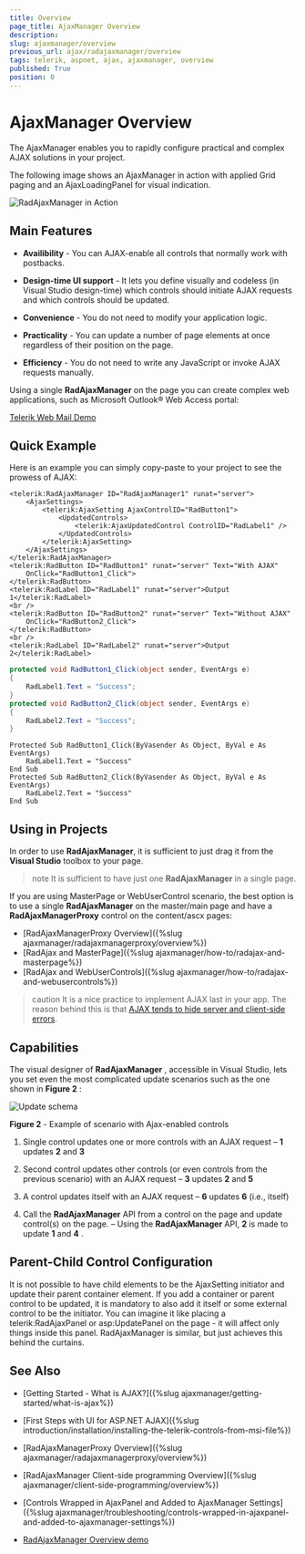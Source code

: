 ```yaml
---
title: Overview
page_title: AjaxManager Overview 
description: 
slug: ajaxmanager/overview
previous_url: ajax/radajaxmanager/overview
tags: telerik, aspnet, ajax, ajaxmanager, overview
published: True
position: 0
---
```


# AjaxManager Overview


The AjaxManager enables you to rapidly configure practical and complex AJAX solutions in your project.

The following image shows an AjaxManager in action with applied Grid paging and an AjaxLoadingPanel for visual indication.

![RadAjaxManager in Action](images/AJAXinAction.gif)


## Main Features

* **Availibility** - You can AJAX-enable all controls that normally work with postbacks. 

* **Design-time UI support** - It lets you define visually and codeless (in Visual Studio design-time) which controls should initiate AJAX requests and which controls should be updated.

* **Convenience** - You do not need to modify your application logic.

* **Practicality** - You can update a number of page elements at once regardless of their position on the page.

* **Efficiency** - You do not need to write any JavaScript or invoke AJAX requests manually.

Using a single **RadAjaxManager** on the page you can create complex web applications, such as Microsoft Outlook® Web Access portal:

[Telerik Web Mail Demo](https://demos.telerik.com/aspnet-ajax/webmail/)

## Quick Example

Here is an example you can simply copy-paste to your project to see the prowess of AJAX:  
```ASP.NET
<telerik:RadAjaxManager ID="RadAjaxManager1" runat="server">
    <AjaxSettings>
        <telerik:AjaxSetting AjaxControlID="RadButton1">
            <UpdatedControls>
                <telerik:AjaxUpdatedControl ControlID="RadLabel1" />
            </UpdatedControls>
        </telerik:AjaxSetting>
    </AjaxSettings>
</telerik:RadAjaxManager>
<telerik:RadButton ID="RadButton1" runat="server" Text="With AJAX"
    OnClick="RadButton1_Click">
</telerik:RadButton>
<telerik:RadLabel ID="RadLabel1" runat="server">Output 1</telerik:RadLabel>
<br />
<telerik:RadButton ID="RadButton2" runat="server" Text="Without AJAX"
    OnClick="RadButton2_Click">
</telerik:RadButton>
<br />
<telerik:RadLabel ID="RadLabel2" runat="server">Output 2</telerik:RadLabel>
```
```C#
protected void RadButton1_Click(object sender, EventArgs e)
{
    RadLabel1.Text = "Success";
}
protected void RadButton2_Click(object sender, EventArgs e)
{
    RadLabel2.Text = "Success";
}
```
```VB
Protected Sub RadButton1_Click(ByVasender As Object, ByVal e As EventArgs)
    RadLabel1.Text = "Success"
End Sub
Protected Sub RadButton2_Click(ByVasender As Object, ByVal e As EventArgs)
    RadLabel2.Text = "Success"
End Sub
```



## Using in Projects

In order to use **RadAjaxManager**, it is sufficient to just drag it from the **Visual Studio** toolbox to your page.

>note It is sufficient to have just one **RadAjaxManager** in a single page.
>

If you are using MasterPage or WebUserControl scenario, the best option is to use a single **RadAjaxManager** on the master/main page and have a **RadAjaxManagerProxy** control on the content/ascx pages: 
* [RadAjaxManagerProxy Overview]({%slug ajaxmanager/radajaxmanagerproxy/overview%})
* [RadAjax and MasterPage]({%slug ajaxmanager/how-to/radajax-and-masterpage%})
* [RadAjax and WebUserControls]({%slug ajaxmanager/how-to/radajax-and-webusercontrols%})

>caution It is a nice practice to implement AJAX last in your app. The reason behind this is that [AJAX tends to hide server and client-side errors](https://www.telerik.com/support/kb/aspnet-ajax/ajaxmanager/details/get-more-descriptive-errors-by-disabling-ajax).
>

## Capabilities

The visual designer of **RadAjaxManager** , accessible in Visual Studio, lets you set even the most complicated update scenarios such as the one shown in **Figure 2** :

![Update schema](images/ControlsUpdate.png)

**Figure 2** - Example of scenario with Ajax-enabled controls

1. Single control updates one or more controls with an AJAX request – **1** updates **2** and **3**

2. Second control updates other controls (or even controls from the previous scenario) with an AJAX request – **3** updates **2** and **5**

3. A control updates itself with an AJAX request – **6** updates **6** (i.e., itself)

4. Call the **RadAjaxManager** API from a control on the page and update control(s) on the page. – Using the **RadAjaxManager** API, **2** is made to update **1** and **4** .

## Parent-Child Control Configuration

It is not possible to have child elements to be the AjaxSetting initiator and update their parent container element. If you add a container or parent control to be updated, it is mandatory to also add it itself or some external control to be the initiator. You can imagine it like placing a telerik:RadAjaxPanel or asp:UpdatePanel on the page - it will affect only things inside this panel. RadAjaxManager is similar, but just achieves this behind the curtains.


## See Also
 * [Getting Started - What is AJAX?]({%slug ajaxmanager/getting-started/what-is-ajax%})

 * [First Steps with UI for ASP.NET AJAX]({%slug introduction/installation/installing-the-telerik-controls-from-msi-file%})

 * [RadAjaxManagerProxy Overview]({%slug ajaxmanager/radajaxmanagerproxy/overview%})

 * [RadAjaxManager Client-side programming Overview]({%slug ajaxmanager/client-side-programming/overview%})
 
 * [Controls Wrapped in AjaxPanel and Added to AjaxManager Settings]({%slug ajaxmanager/troubleshooting/controls-wrapped-in-ajaxpanel-and-added-to-ajaxmanager-settings%})
 
 * [RadAjaxManager Overview demo](https://demos.telerik.com/aspnet-ajax/ajaxmanager/overview/defaultcs.aspx)

